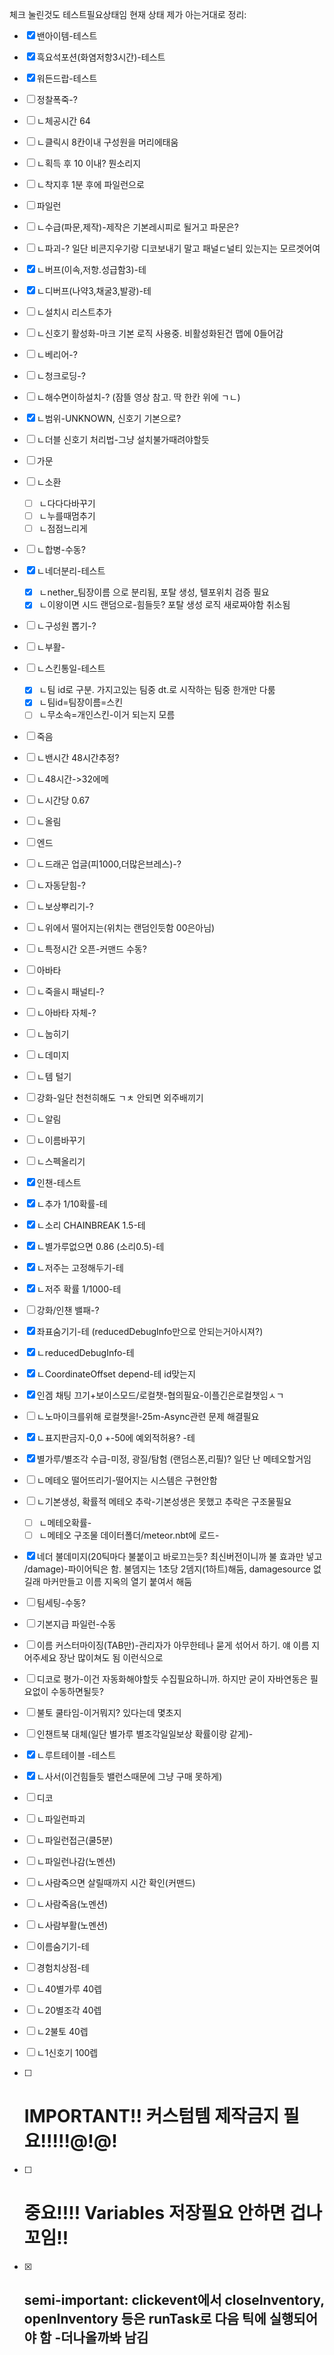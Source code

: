 체크 눌린것도 테스트필요상태임
현재 상태 제가 아는거대로 정리:
- [x] 밴아이템-테스트
- [x] 흑요석포션(화염저항3시간)-테스트
- [x] 워든드랍-테스트
- [ ] 정찰폭죽-?
- [ ] ㄴ체공시간 64
- [ ] ㄴ클릭시 8칸이내 구성원을 머리에태움
- [ ] ㄴ획득 후 10 이내? 뭔소리지
- [ ] ㄴ착지후 1분 후에 파일런으로
- [ ] 파일런
- [ ] ㄴ수급(파문,제작)-제작은 기본레시피로 될거고 파문은?
- [ ] ㄴ파괴-? 일단 비콘지우기랑 디코보내기 말고 패널ㄷ널티 있는지는 모르겟어여
- [x] ㄴ버프(이속,저항.성급함3)-테
- [x] ㄴ디버프(나약3,채굴3,발광)-테
- [ ] ㄴ설치시 리스트추가
- [ ] ㄴ신호기 활성화-마크 기본 로직 사용중. 비활성화된건 맵에 0들어감
- [ ] ㄴ베리어-?
- [ ] ㄴ청크로딩-?
- [ ] ㄴ해수면이하설치-? (잠뜰 영상 참고. 딱 한칸 위에 ㄱㄴ)
- [x] ㄴ범위-UNKNOWN, 신호기 기본으로?
- [ ] ㄴ더블 신호기 처리법-그냥 설치불가때려야할듯
- [ ] 가문
- [ ] ㄴ소환
  - [ ] ㄴ다다다바꾸기
  - [ ] ㄴ누를때멈추기
  - [ ] ㄴ점점느리게
- [ ] ㄴ합병-수동?
- [x] ㄴ네더분리-테스트
  - [x] ㄴnether_팀장이름 으로 분리됨, 포탈 생성, 텔포위치 검증 필요
  - [x] ㄴ이왕이면 시드 랜덤으로-힘들듯? 포탈 생성 로직 새로짜야함 취소됨
- [ ] ㄴ구성원 뽑기-?
- [ ] ㄴ부활-
- [ ] ㄴ스킨통일-테스트
  - [x] ㄴ팀 id로 구분. 가지고있는 팀중 dt.로 시작하는 팀중 한개만 다룸
  - [x] ㄴ팀id=팀장이름=스킨
  - [ ] ㄴ무소속=개인스킨-이거 되는지 모름
- [ ] 죽음
- [ ] ㄴ밴시간 48시간추정?
- [ ] ㄴ48시간->32에메
- [ ] ㄴ시간당 0.67
- [ ] ㄴ올림
- [ ] 엔드
- [ ] ㄴ드래곤 업글(피1000,더많은브레스)-?
- [ ] ㄴ자동닫힘-?
- [ ] ㄴ보상뿌리기-?
- [ ] ㄴ위에서 떨어지는(위치는 랜덤인듯함 00은아님)
- [ ] ㄴ특정시간 오픈-커맨드 수동?
- [ ] 아바타
- [ ] ㄴ죽을시 패널티-?
- [ ] ㄴ아바타 자체-?
- [ ] ㄴ눕히기
- [ ] ㄴ데미지
- [ ] ㄴ템 털기
- [ ] 강화-일단 천천히해도 ㄱㅊ 안되면 외주배끼기
- [ ] ㄴ알림
- [ ] ㄴ이름바꾸기
- [ ] ㄴ스펙올리기
- [x] 인챈-테스트
- [x] ㄴ추가 1/10확률-테
- [x] ㄴ소리 CHAINBREAK 1.5-테
- [x] ㄴ별가루없으면 0.86 (소리0.5)-테
- [x] ㄴ저주는 고정해두기-테
- [x] ㄴ저주 확률 1/1000-테
- [ ] 강화/인챈 밸패-?
- [x] 좌표숨기기-테 (reducedDebugInfo만으로 안되는거아시져?)
- [x] ㄴreducedDebugInfo-테
- [x] ㄴCoordinateOffset depend-테 id맞는지
- [x] 인겜 채팅 끄기+보이스모드/로컬챗-협의필요-이플긴은로컬챗임ㅅㄱ
- [ ] ㄴ노마이크를위해 로컬챗을!-25m-Async관련 문제 해결필요
- [x] ㄴ표지판금지-0,0 +-50에 예외적허용? -테
- [x] 별가루/별조각 수급-미정, 광질/탐험 (랜덤스폰,리필)? 일단 난 메테오할거임
- [ ] ㄴ메테오 떨어뜨리기-떨어지는 시스템은 구현안함
- [ ] ㄴ기본생성, 확률적 메테오 추락-기본성생은 못했고 추락은 구조물필요
  - [ ] ㄴ메테오확률-
  - [ ] ㄴ메테오 구조물 데이터폴더/meteor.nbt에 로드-
- [x] 네더 불데미지(20틱마다 불붙이고 바로끄는듯? 최신버전이니까 불 효과만 넣고 /damage)-파이어틱은 함. 불뎀지는 1초당 2뎀지(1하트)해둠, damagesource 없길래 마커만들고 이름 지옥의 열기 붙여서 해둠
- [ ] 팀세팅-수동?
- [ ] 기본지급 파일런-수동
- [ ] 이름 커스터마이징(TAB만)-관리자가 아무한테나 묻게 섞어서 하기. 얘 이름 지어주세요 장난 많이쳐도 됨 이런식으로
- [ ] 디코로 평가-이건 자동화해야할듯 수집필요하니까. 하지만 굳이 자바연동은 필요없이 수동하면될듯?
- [ ] 불토 쿨타임-이거뭐지? 있다는데 몇초지
- [ ] 인챈트북 대체(일단 별가루 별조각일일보상 확률이랑 같게)-
- [x] ㄴ루트테이블 -테스트
- [x] ㄴ사서(이건힘들듯 밸런스때문에 그냥 구매 못하게)

- [ ] 디코
- [ ] ㄴ파일런파괴
- [ ] ㄴ파일런접근(쿨5분)
- [ ] ㄴ파일런나감(노멘션)
- [ ] ㄴ사람죽으면 살릴때까지 시간 확인(커맨드)
- [ ] ㄴ사람죽음(노멘션)
- [ ] ㄴ사람부활(노멘션)
- [ ] 이름숨기기-테
- [ ] 경험치상점-테
- [ ] ㄴ40별가루 40렙
- [ ] ㄴ20별조각 40렙
- [ ] ㄴ2불토 40렙
- [ ] ㄴ1신호기 100렙

- [ ] # IMPORTANT!! 커스텀템 제작금지 필요!!!!!@!@!
- [ ] # 중요!!!! Variables 저장필요 안하면 겁나꼬임!!
- [x] ## semi-important: clickevent에서 closeInventory, openInventory 등은 runTask로 다음 틱에 실행되어야 함 -더나올까봐 남김
